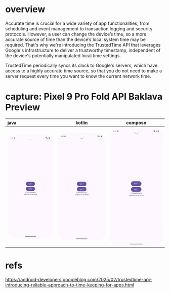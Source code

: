 # overview
Accurate time is crucial for a wide variety of app functionalities, from scheduling and event management to transaction logging and security protocols. However, a user can change the device’s time, so a more accurate source of time than the device’s local system time may be required. That's why we're introducing the TrustedTime API that leverages Google's infrastructure to deliver a trustworthy timestamp, independent of the device's potentially manipulated local time settings.

TrustedTime periodically syncs its clock to Google's servers, which have access to a highly accurate time source, so that you do not need to make a server request every time you want to know the current network time. 

# capture: Pixel 9 Pro Fold API Baklava Preview

| java | kotlin | compose |
|:---|:---:|:---:|
|<img src="./JavaSample/img.png" width=320 /> |<img src="./KotlinSample/img.png" width=320 /> |<img src="./ComposeSample/img.png" width=320 /> |

# refs
https://android-developers.googleblog.com/2025/02/trustedtime-api-introducing-reliable-approach-to-time-keeping-for-apps.html
